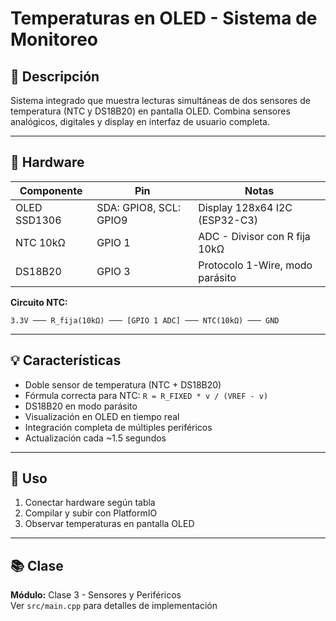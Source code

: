 # Temperaturas en OLED - Sistema de Monitoreo

## 📖 Descripción

Sistema integrado que muestra lecturas simultáneas de dos sensores de temperatura (NTC y DS18B20) en pantalla OLED. Combina sensores analógicos, digitales y display en interfaz de usuario completa.

---

## 🔧 Hardware

| Componente | Pin | Notas |
|------------|-----|-------|
| OLED SSD1306 | SDA: GPIO8, SCL: GPIO9 | Display 128x64 I2C (ESP32-C3) |
| NTC 10kΩ | GPIO 1 | ADC - Divisor con R fija 10kΩ |
| DS18B20 | GPIO 3 | Protocolo 1-Wire, modo parásito |

**Circuito NTC:**
```
3.3V ─── R_fija(10kΩ) ─── [GPIO 1 ADC] ─── NTC(10kΩ) ─── GND
```

---

## 💡 Características

- Doble sensor de temperatura (NTC + DS18B20)
- Fórmula correcta para NTC: `R = R_FIXED * v / (VREF - v)`
- DS18B20 en modo parásito
- Visualización en OLED en tiempo real
- Integración completa de múltiples periféricos
- Actualización cada ~1.5 segundos

---

## 🚀 Uso

1. Conectar hardware según tabla
2. Compilar y subir con PlatformIO
3. Observar temperaturas en pantalla OLED

---

## 📚 Clase

**Módulo:** Clase 3 - Sensores y Periféricos  
Ver `src/main.cpp` para detalles de implementación
